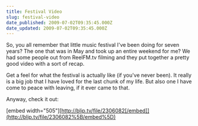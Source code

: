 ```yaml
---
title: Festival Video
slug: festival-video
date_published: 2009-07-02T09:35:45.000Z
date_updated: 2009-07-02T09:35:45.000Z
---
```


So, you all remember that little music festival I've been doing for seven years? The one that was in May and took up an entire weekend for me? We had some people out from ReelFM.tv filming and they put together a pretty good video with a sort of recap.

Get a feel for what the festival is actually like (if you've never been). It really is a big job that I have loved for the last chunk of my life. But also one I have come to peace with leaving, if it ever came to that.

Anyway, check it out:

[embed width="505"][http://blip.tv/file/2306082[/embed]](http://blip.tv/file/2306082%5B/embed%5D)
